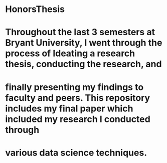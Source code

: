 # HonorsThesis

# Throughout the last 3 semesters at Bryant University, I went through the process of Ideating a research thesis, conducting the research, and
# finally presenting my findings to faculty and peers. This repository includes my final paper which included my research I conducted through
# various data science techniques. 
